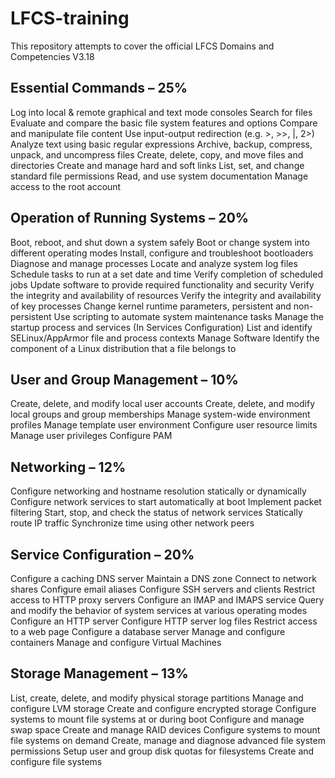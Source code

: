 # LFCS-training
This repository attempts to cover the official LFCS Domains and Competencies V3.18


## Essential Commands – 25%

Log into local & remote graphical and text mode consoles
Search for files
Evaluate and compare the basic file system features and options
Compare and manipulate file content
Use input-output redirection (e.g. >, >>, |, 2>)
Analyze text using basic regular expressions
Archive, backup, compress, unpack, and uncompress files
Create, delete, copy, and move files and directories
Create and manage hard and soft links
List, set, and change standard file permissions
Read, and use system documentation
Manage access to the root account

## Operation of Running Systems – 20%

Boot, reboot, and shut down a system safely
Boot or change system into different operating modes
Install, configure and troubleshoot bootloaders
Diagnose and manage processes
Locate and analyze system log files
Schedule tasks to run at a set date and time
Verify completion of scheduled jobs
Update software to provide required functionality and security
Verify the integrity and availability of resources
Verify the integrity and availability of key processes
Change kernel runtime parameters, persistent and non-persistent
Use scripting to automate system maintenance tasks
Manage the startup process and services (In Services Configuration)
List and identify SELinux/AppArmor file and process contexts
Manage Software
Identify the component of a Linux distribution that a file belongs to

## User and Group Management – 10%

Create, delete, and modify local user accounts
Create, delete, and modify local groups and group memberships
Manage system-wide environment profiles
Manage template user environment
Configure user resource limits
Manage user privileges
Configure PAM

## Networking – 12%

Configure networking and hostname resolution statically or dynamically
Configure network services to start automatically at boot
Implement packet filtering
Start, stop, and check the status of network services
Statically route IP traffic
Synchronize time using other network peers

## Service Configuration – 20%

Configure a caching DNS server
Maintain a DNS zone
Connect to network shares
Configure email aliases
Configure SSH servers and clients
Restrict access to HTTP proxy servers
Configure an IMAP and IMAPS service
Query and modify the behavior of system services at various operating modes
Configure an HTTP server
Configure HTTP server log files
Restrict access to a web page
Configure a database server
Manage and configure containers
Manage and configure Virtual Machines

## Storage Management – 13%

List, create, delete, and modify physical storage partitions
Manage and configure LVM storage
Create and configure encrypted storage
Configure systems to mount file systems at or during boot
Configure and manage swap space
Create and manage RAID devices
Configure systems to mount file systems on demand
Create, manage and diagnose advanced file system permissions
Setup user and group disk quotas for filesystems
Create and configure file systems

